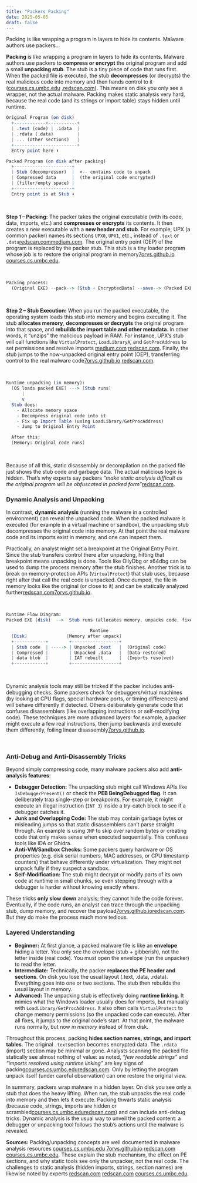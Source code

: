 ```yaml
---
title: "Packers Packing"
date: 2025-05-05
draft: false
---
```



Packing is like wrapping a program in layers to hide its contents. Malware authors use packers...


**Packing** is like wrapping a program in layers to hide its contents. Malware authors use packers to **compress or encrypt** the original program and add a small **unpacking stub**. The stub is a tiny piece of code that runs first. When the packed file is executed, the stub **decompresses** (or decrypts) the real malicious code into memory and then hands control to it ([courses.cs.umbc.edu](https://courses.cs.umbc.edu/undergraduate/CMSC491malware/CMSC%20449%20-%20Lec3%20-%20Hashing%20and%20Packing.pdf#:~:text=%EF%82%A7%20Compress%20original%20program%20and,into%20memory%20and%20runs%20it) ,[redscan.com](https://www.redscan.com/news/redscan-labs-malware-unpacking-uncover-hidden-cyber-threats/#:~:text=Software%20packers%20function%20by%20compressing,a%20decoder%20stub%20for%20decompression)). This means on disk you only see a wrapper, not the actual malware. Packing makes static analysis very hard, because the real code (and its strings or import table) stays hidden until runtime.

```mathematica
Original Program (on disk) 
  +------------+-----------+
  | .text (code) | .idata  |
  | .rdata (.data)         |
  | ... (other sections)   |
  +------------------------+
  Entry point here ⬇︎

Packed Program (on disk after packing)
  +----------------------+
  | Stub (decompressor)  |  <-- contains code to unpack
  | Compressed data      |  (the original code encrypted)
  | (filler/empty space) |
  +----------------------+
  Entry point is at Stub ⬇︎

```

‍

**Step 1 – Packing:**  The packer takes the original executable (with its code, data, imports, etc.) and **compresses or encrypts** its contents. It then creates a new executable with a **new header and stub**. For example, UPX (a common packer) names its sections `UPX0`​, `UPX1`​, etc., instead of `.text`​ or `.data`​[redscan.com](https://www.redscan.com/news/redscan-labs-malware-unpacking-uncover-hidden-cyber-threats/#:~:text=The%20next%20image%20shows%20sections,109%20Image%3A%20How%20to)​[medium.com](https://medium.com/ax1al/packing-and-obfuscation-fe6b03bbc267#:~:text=Upx%20is%20commonly%20used%20packer,3%20main%20part%20which%20are). The original entry point (OEP) of the program is replaced by the packer stub. This stub is a tiny loader program whose job is to restore the original program in memory[7orvs.github.io](https://7orvs.github.io/tutorials%20summaries/packing-notes-part1/#:~:text=A%20,to%20decrypt%20the%20packed%20file) [courses.cs.umbc.edu](https://courses.cs.umbc.edu/undergraduate/CMSC491malware/CMSC%20449%20-%20Lec3%20-%20Hashing%20and%20Packing.pdf#:~:text=%EF%82%A7%20Compress%20original%20program%20and,into%20memory%20and%20runs%20it).

‍

```mathematica
Packing process:
  (Original EXE) --pack--> [Stub + EncryptedData] --save--> (Packed EXE)
```

‍

**Step 2 – Stub Execution:**  When you run the packed executable, the operating system loads this stub into memory and begins executing it. The stub **allocates memory**, **decompresses or decrypts** the original program into that space, and **rebuilds the import table and other metadata**. In other words, it “unzips” the malicious payload in RAM. For instance, UPX’s stub will call functions like `VirtualProtect`​, `LoadLibraryA`​, and `GetProcAddress`​ to set permissions and resolve imports [medium.com](https://medium.com/ax1al/packing-and-obfuscation-fe6b03bbc267#:~:text=After%20unpacking%20the%20original%20code,the%20help%20of%20debugger) [redscan.com](https://www.redscan.com/news/redscan-labs-malware-unpacking-uncover-hidden-cyber-threats/#:~:text=In%20this%20example%2C%20PEiD%20confirms,small%20number%20of%20text%20strings). Finally, the stub jumps to the now-unpacked original entry point (OEP), transferring control to the real malware code[7orvs.github.io](https://7orvs.github.io/tutorials%20summaries/packing-notes-part1/#:~:text=And%2C%20the%20unpacking%20stub%20performs,three%20steps) [redscan.com](https://www.redscan.com/news/redscan-labs-malware-unpacking-uncover-hidden-cyber-threats/#:~:text=The%20next%20step%20is%20to,return%20to%20the%20program%E2%80%99s%20OEP).

‍

```mathematica
Runtime unpacking (in memory):
  [OS loads packed EXE] ---> [Stub runs]
      |
      v
  Stub does:
    - Allocate memory space 
    - Decompress original code into it 
    - Fix up Import Table (using LoadLibrary/GetProcAddress)
    - Jump to Original Entry Point

  After this:
  [Memory: Original code runs]
```

‍

Because of all this, static disassembly or decompilation on the packed file just shows the stub code and garbage data. The actual malicious logic is hidden. That’s why experts say packers  *“make static analysis difficult as the original program will be obfuscated in packed form”*​[redscan.com](https://www.redscan.com/news/redscan-labs-malware-unpacking-uncover-hidden-cyber-threats/#:~:text=The%20use%20of%20packers%20makes,it%20remains%20in%20packed%20form).

### Dynamic Analysis and Unpacking

In contrast, **dynamic analysis** (running the malware in a controlled environment) can reveal the unpacked code. When the packed malware is executed (for example in a virtual machine or sandbox), the unpacking stub decompresses the original code into memory. At that point the real malware code and its imports exist in memory, and one can inspect them.

Practically, an analyst might set a breakpoint at the Original Entry Point. Since the stub transfers control there after unpacking, hitting that breakpoint means unpacking is done. Tools like OllyDbg or x64dbg can be used to dump the process memory after the stub finishes. Another trick is to break on memory-protection APIs (`VirtualProtect`​) that stub uses, because right after that call the real code is unpacked. Once dumped, the file in memory looks like the original (or close to it) and can be statically analyzed further[redscan.com](https://www.redscan.com/news/redscan-labs-malware-unpacking-uncover-hidden-cyber-threats/#:~:text=The%20next%20step%20is%20to,return%20to%20the%20program%E2%80%99s%20OEP)​[7orvs.github.io](https://7orvs.github.io/tutorials%20summaries/packing-notes-part1/#:~:text=And%2C%20the%20unpacking%20stub%20performs,three%20steps).

‍

```mathematica
Runtime Flow Diagram:
Packed EXE (disk)  -->  Stub runs (allocates memory, unpacks code, fixes imports)  -->  Original code executes in memory

                                Runtime
  [Disk]               [Memory after unpack]               
  +------------+        +------------------+                  
  | Stub code  | -----> | Unpacked .text   |  (Original code) 
  | Compressed |        | Unpacked .data   |  (Data restored)  
  | data blob  |        | IAT rebuilt      |  (Imports resolved) 
  +------------+        +------------------+                  
```

‍

Dynamic analysis tools may still be tricked if the packer includes anti-debugging checks. Some packers check for debuggers/virtual machines (by looking at CPU flags, special hardware ports, or timing differences) and will behave differently if detected. Others deliberately generate code that confuses disassemblers (like overlapping instructions or self-modifying code). These techniques are more advanced layers: for example, a packer might execute a few real instructions, then jump backwards and execute them differently, foiling linear disassembly[7orvs.github.io](https://7orvs.github.io/tutorials%20summaries/packing-notes-part1/#:~:text=A%20,to%20decrypt%20the%20packed%20file).

‍

### Anti-Debug and Anti-Disassembly Tricks

Beyond simply compressing code, many malware packers also add **anti-analysis features**:

* **Debugger Detection:**  The unpacking stub might call Windows APIs like `IsDebuggerPresent()`​ or check the **PEB BeingDebugged flag**. It can deliberately trap single-step or breakpoints. For example, it might execute an illegal instruction (`INT 3`​) inside a try-catch block to see if a debugger catches it.
* **Junk and Overlapping Code:**  The stub may contain garbage bytes or misleading jumps so that static disassemblers can’t parse straight through. An example is using `JMP`​ to skip over random bytes or creating code that only makes sense when executed sequentially. This confuses tools like IDA or Ghidra.
* **Anti-VM/Sandbox Checks:**  Some packers query hardware or OS properties (e.g. disk serial numbers, MAC addresses, or CPU timestamp counters) that behave differently under virtualization. They might not unpack fully if they suspect a sandbox.
* **Self-Modification:**  The stub might decrypt or modify parts of its own code at runtime in small chunks, so even stepping through with a debugger is harder without knowing exactly where.

These tricks **only slow down** analysis; they cannot hide the code forever. Eventually, if the code runs, an analyst can trace through the unpacking stub, dump memory, and recover the payload[7orvs.github.io](https://7orvs.github.io/tutorials%20summaries/packing-notes-part1/#:~:text=And%2C%20the%20unpacking%20stub%20performs,three%20steps)​[redscan.com](https://www.redscan.com/news/redscan-labs-malware-unpacking-uncover-hidden-cyber-threats/#:~:text=The%20next%20step%20is%20to,return%20to%20the%20program%E2%80%99s%20OEP). But they do make the process much more tedious.

### Layered Understanding

* **Beginner:**  At first glance, a packed malware file is like an **envelope** hiding a letter. You only see the envelope (stub + gibberish), not the letter inside (real code). You must open the envelope (run the unpacker) to read the letter.
* **Intermediate:**  Technically, the packer **replaces the PE header and sections**. On disk you lose the usual layout (.text, .data, .rdata). Everything goes into one or two sections. The stub then rebuilds the usual layout in memory.
* **Advanced:**  The unpacking stub is effectively doing **runtime linking**. It mimics what the Windows loader usually does for imports, but manually with `LoadLibrary/GetProcAddress`​. It also often calls `VirtualProtect`​ to change memory permissions (so the unpacked code can execute). After all fixes, it jumps to the original code’s start. At that point, the malware runs normally, but now *in memory* instead of from disk.

Throughout this process, packing **hides section names, strings, and import tables**. The original `.text`​ section becomes encrypted data. The `.rdata`​ (import) section may be minimal or gone. Analysts scanning the packed file statically see almost nothing of value: as noted,  *“few readable strings”*  and  *“imports resolved using runtime linking”*  are key signs of packing[courses.cs.umbc.edu](https://courses.cs.umbc.edu/undergraduate/CMSC491malware/Basic%20Static%20Analysis.pdf#:~:text=How%20Packers%20Work)​[redscan.com](https://www.redscan.com/news/redscan-labs-malware-unpacking-uncover-hidden-cyber-threats/#:~:text=In%20this%20example%2C%20PEiD%20confirms,small%20number%20of%20text%20strings). Only by letting the program unpack itself (under careful observation) can one restore the original view.

In summary, packers wrap malware in a hidden layer. On disk you see only a stub that does the heavy lifting. When run, the stub unpacks the real code into memory and then lets it execute. Packing thwarts static analysis (because code, strings, imports are hidden or scrambled[courses.cs.umbc.edu](https://courses.cs.umbc.edu/undergraduate/CMSC491malware/Basic%20Static%20Analysis.pdf#:~:text=17%20%EF%82%A7%20Malware%20authors%20want,code%20%EF%81%B1%20Strings%20%EF%81%B1%20Imports)​[redscan.com](https://www.redscan.com/news/redscan-labs-malware-unpacking-uncover-hidden-cyber-threats/#:~:text=In%20this%20example%2C%20PEiD%20confirms,small%20number%20of%20text%20strings)) and can include anti-debug tricks. Dynamic analysis is the usual way to unveil the packed content: a debugger or unpacking tool follows the stub’s actions until the malware is revealed.

**Sources:**  Packing/unpacking concepts are well documented in malware analysis resources [courses.cs.umbc.edu](https://courses.cs.umbc.edu/undergraduate/CMSC491malware/CMSC%20449%20-%20Lec3%20-%20Hashing%20and%20Packing.pdf#:~:text=%EF%82%A7%20Compress%20original%20program%20and,into%20memory%20and%20runs%20it) [7orvs.github.io](https://7orvs.github.io/tutorials%20summaries/packing-notes-part1/#:~:text=And%2C%20the%20unpacking%20stub%20performs,three%20steps) [redscan.com](https://www.redscan.com/news/redscan-labs-malware-unpacking-uncover-hidden-cyber-threats/#:~:text=Software%20packers%20function%20by%20compressing,a%20decoder%20stub%20for%20decompression) [courses.cs.umbc.edu](https://courses.cs.umbc.edu/undergraduate/CMSC491malware/Basic%20Static%20Analysis.pdf#:~:text=17%20%EF%82%A7%20Malware%20authors%20want,code%20%EF%81%B1%20Strings%20%EF%81%B1%20Imports). These explain the stub mechanism, the effect on PE sections, and why static tools see only the unpacker, not the real code. The challenges to static analysis (hidden imports, strings, section names) are likewise noted by experts [redscan.com](https://www.redscan.com/news/redscan-labs-malware-unpacking-uncover-hidden-cyber-threats/#:~:text=The%20next%20image%20shows%20sections,109%20Image%3A%20How%20to) [redscan.com](https://www.redscan.com/news/redscan-labs-malware-unpacking-uncover-hidden-cyber-threats/#:~:text=In%20this%20example%2C%20PEiD%20confirms,small%20number%20of%20text%20strings) [courses.cs.umbc.edu](https://courses.cs.umbc.edu/undergraduate/CMSC491malware/Basic%20Static%20Analysis.pdf#:~:text=17%20%EF%82%A7%20Malware%20authors%20want,code%20%EF%81%B1%20Strings%20%EF%81%B1%20Imports).
